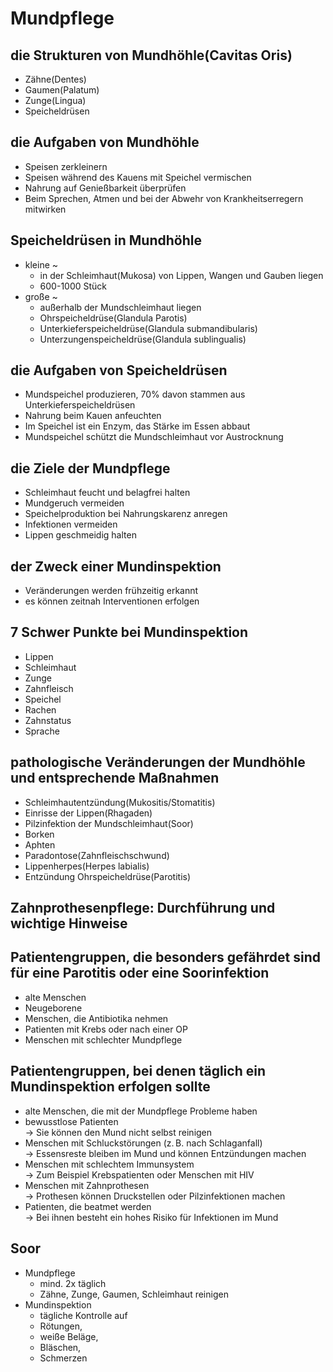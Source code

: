 # Mundpflege
## die Strukturen von Mundhöhle(Cavitas Oris)
- Zähne(Dentes)
- Gaumen(Palatum)
- Zunge(Lingua)
- Speicheldrüsen
## die Aufgaben von Mundhöhle
- Speisen zerkleinern
- Speisen während des Kauens mit Speichel vermischen
- Nahrung auf Genießbarkeit überprüfen
- Beim Sprechen, Atmen und bei der Abwehr von Krankheitserregern mitwirken
## Speicheldrüsen in Mundhöhle
- kleine ~
  - in der Schleimhaut(Mukosa) von Lippen, Wangen und Gauben liegen
  - 600-1000 Stück
- große ~
  - außerhalb der Mundschleimhaut liegen
  - Ohrspeicheldrüse(Glandula Parotis)
  - Unterkieferspeicheldrüse(Glandula submandibularis)
  - Unterzungenspeicheldrüse(Glandula sublingualis)
## die Aufgaben von Speicheldrüsen
- Mundspeichel produzieren, 70% davon stammen aus Unterkieferspeicheldrüsen
- Nahrung beim Kauen anfeuchten
- Im Speichel ist ein Enzym, das Stärke im Essen abbaut
- Mundspeichel schützt die Mundschleimhaut vor Austrocknung
## die Ziele der Mundpflege
- Schleimhaut feucht und belagfrei halten
- Mundgeruch vermeiden
- Speichelproduktion bei Nahrungskarenz anregen
- Infektionen vermeiden
- Lippen geschmeidig halten
## der Zweck einer Mundinspektion
- Veränderungen werden frühzeitig erkannt
- es können zeitnah Interventionen erfolgen
## 7 Schwer Punkte bei Mundinspektion
- Lippen
- Schleimhaut
- Zunge
- Zahnfleisch
- Speichel
- Rachen
- Zahnstatus
- Sprache
## pathologische Veränderungen der Mundhöhle und entsprechende Maßnahmen
- Schleimhautentzündung(Mukositis/Stomatitis)
- Einrisse der Lippen(Rhagaden)
- Pilzinfektion der Mundschleimhaut(Soor)
- Borken
- Aphten
- Paradontose(Zahnfleischschwund)
- Lippenherpes(Herpes labialis)
- Entzündung Ohrspeicheldrüse(Parotitis)
## Zahnprothesenpflege: Durchführung und wichtige Hinweise

## Patientengruppen, die besonders gefährdet sind für eine Parotitis oder eine Soorinfektion
- alte Menschen
- Neugeborene
- Menschen, die Antibiotika nehmen
- Patienten mit Krebs oder nach einer OP
- Menschen mit schlechter Mundpflege
## Patientengruppen, bei denen täglich ein Mundinspektion erfolgen sollte
- alte Menschen, die mit der Mundpflege Probleme haben
- bewusstlose Patienten  
→ Sie können den Mund nicht selbst reinigen
- Menschen mit Schluckstörungen (z. B. nach Schlaganfall)  
→ Essensreste bleiben im Mund und können Entzündungen machen
- Menschen mit schlechtem Immunsystem  
→ Zum Beispiel Krebspatienten oder Menschen mit HIV
- Menschen mit Zahnprothesen  
→ Prothesen können Druckstellen oder Pilzinfektionen machen
- Patienten, die beatmet werden  
→ Bei ihnen besteht ein hohes Risiko für Infektionen im Mund
## Soor
- Mundpflege
  - mind. 2x täglich
  - Zähne, Zunge, Gaumen, Schleimhaut reinigen
- Mundinspektion
  - tägliche Kontrolle auf
  - Rötungen,
  - weiße Beläge,
  - Bläschen,
  - Schmerzen
